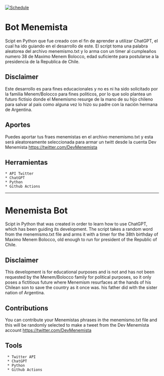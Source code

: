 [![Schedule](https://github.com/siorellana/bot-menemista/actions/workflows/python-sched.yml/badge.svg?branch=main)](https://github.com/siorellana/bot-menemista/actions/workflows/python-sched.yml)

# Bot Menemista

Scipt en Python que fue creado con el fin de aprender a utilizar ChatGPT, el cual ha ido guiando en el desarrollo de este.
El script toma una palabra aleatorea del archivo menemismo.txt y lo arma con un timer al cumpleaños numero 38 de Maximo Menem Bolocco, edad suficiente para postularse a la presidencia de la Republica de Chile.

## Disclaimer

Este desarrollo es para fines educacionales y no es ni ha sido solicitado por la familia Menem/Bolocco para fines politicos, por lo que solo plantea un futuro fictisio donde el Menemismo resurge de la mano de su hijo chileno para salvar al país como alguna vez lo hizo su padre con la nación hermana de Argentina.

## Aportes

Puedes aportar tus fraes menemistas en el archivo menemismo.txt y esta será aleatoreamente seleccionada para armar un twitt desde la cuenta Dev Menemista <https://twitter.com/DevMenemista>

## Herramientas

    * API Twitter
    * ChatGPT
    * Python
    * Github Actions

---
# Menemista Bot

Scipt in Python that was created in order to learn how to use ChatGPT, which has been guiding its development.
The script takes a random word from the menemismo.txt file and arms it with a timer for the 38th birthday of Maximo Menem Bolocco, old enough to run for president of the Republic of Chile.

## Disclaimer

This development is for educational purposes and is not and has not been requested by the Menem/Bolocco family for political purposes, so it only poses a fictitious future where Menemism resurfaces at the hands of his Chilean son to save the country as it once was. his father did with the sister nation of Argentina.

## Contributions

You can contribute your Menemistas phrases in the menemismo.txt file and this will be randomly selected to make a tweet from the Dev Menemista account <https://twitter.com/DevMenemista>

## Tools

     * Twitter API
     * ChatGPT
     * Python
     * Github Actions
